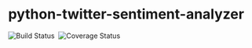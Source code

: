 # python-twitter-sentiment-analyzer
<img src='https://travis-ci.org/sudeephazra/python-twitter-sentiment-analyzer.svg?branch=master' alt='Build Status'/>&nbsp;
<img src='https://coveralls.io/repos/github/sudeephazra/python-twitter-sentiment-analyzer/badge.svg?branch=master' alt='Coverage Status'/>
